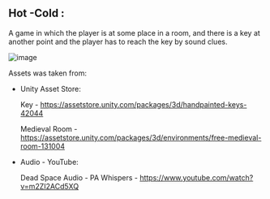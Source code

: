 

##  Hot -Cold :

A game in which the player is at some place in a room, and there is a key at another point and the player has to reach the key by sound clues.


![image](https://user-images.githubusercontent.com/45036697/81506602-2c419500-9300-11ea-9560-859447d7eb91.png)



Assets was taken from:

* Unity Asset Store:

   Key - https://assetstore.unity.com/packages/3d/handpainted-keys-42044

   Medieval Room - https://assetstore.unity.com/packages/3d/environments/free-medieval-room-131004
   
* Audio - YouTube:
  
  Dead Space Audio - PA Whispers - https://www.youtube.com/watch?v=m2ZI2ACd5XQ
